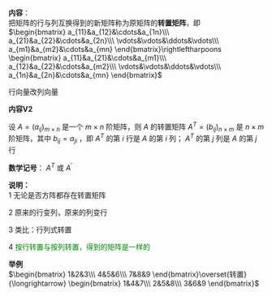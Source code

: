**内容**：  
把矩阵的行与列互换得到的新矩阵称为原矩阵的**转置矩阵**，即  
 $\begin{bmatrix}  
a_{11}&a_{12}&\cdots&a_{1n}\\\  
a_{21}&a_{22}&\cdots&a_{2n}\\\  
\vdots&\vdots&\ddots&\vdots\\\  
a_{m1}&a_{m2}&\cdots&a_{mn}  
\end{bmatrix}\rightleftharpoons  
\begin{bmatrix}  
a_{11}&a_{21}&\cdots&a_{m1}\\\  
a_{12}&a_{22}&\cdots&a_{m2}\\\  
\vdots&\vdots&\ddots&\vdots\\\  
a_{1n}&a_{2n}&\cdots&a_{mn}  
\end{bmatrix}$  
  
行向量改列向量  
  
**内容V2**  
  
设 $A=(a_{ij})_{m\times n}$ 是一个 $m\times n$ 阶矩阵，则 $A$ 的转置矩阵 $A^T=(b_{ij})_{n\times m}$ 是 $n\times m$ 阶矩阵，其中 $b_{ij}=a_{ji}$ ，即 $A^T$ 的第 $i$ 行是 $A$ 的第 $i$ 列； $A^T$ 的第 $j$ 列是 $A$ 的第 $j$ 行  
  
**数学记号**： $A^T\text{ 或 }A^\prime$  
  
**说明：**  
1 无论是否方阵都存在转置矩阵  
  
2 原来的行变列，原来的列变行  
  
3 类比：行列式转置  
  
4 <font color=green>按行转置与按列转置，得到的矩阵是一样的</font>  
  
**举例**  
 $\begin{bmatrix}  
1&2&3\\\ 4&5&6\\\ 7&8&9  
\end{bmatrix}\overset{转置}{\longrightarrow}  
\begin{bmatrix}  
1&4&7\\\ 2&5&8\\\ 3&6&9  
\end{bmatrix}$  
